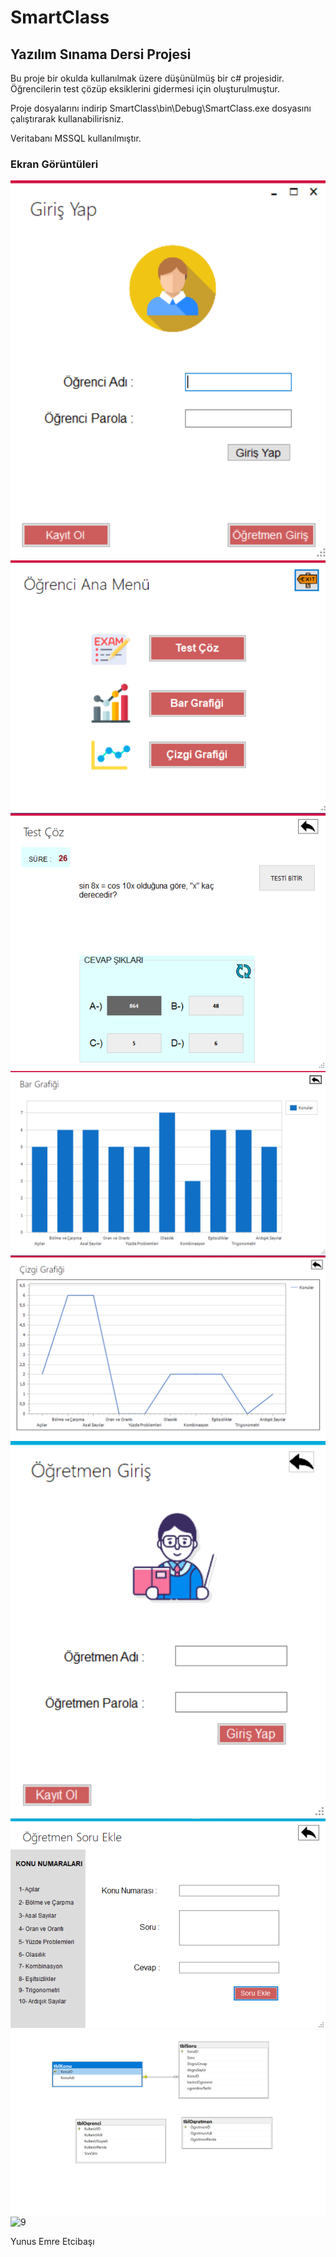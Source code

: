 # SmartClass
## Yazılım Sınama Dersi Projesi

Bu proje bir okulda kullanılmak üzere düşünülmüş bir c# projesidir. Öğrencilerin test çözüp eksiklerini gidermesi için oluşturulmuştur. 

Proje dosyalarını indirip SmartClass\bin\Debug\SmartClass.exe dosyasını çalıştırarak kullanabilirisniz.

Veritabanı MSSQL kullanılmıştır.

### Ekran Görüntüleri

![1](https://github.com/yunusetc/SmartClass/blob/master/screenshots/1.PNG)
![2](https://github.com/yunusetc/SmartClass/blob/master/screenshots/2.PNG)
![3](https://github.com/yunusetc/SmartClass/blob/master/screenshots/3.PNG)
![4](https://github.com/yunusetc/SmartClass/blob/master/screenshots/4.PNG)
![5](https://github.com/yunusetc/SmartClass/blob/master/screenshots/5.PNG)
![6](https://github.com/yunusetc/SmartClass/blob/master/screenshots/6.PNG)
![7](https://github.com/yunusetc/SmartClass/blob/master/screenshots/7.PNG)
![8](https://github.com/yunusetc/SmartClass/blob/master/screenshots/8.PNG)
![9](https://github.com/yunusetc/SmartClass/blob/master/screenshots/9.PNG)


Yunus Emre Etcibaşı



